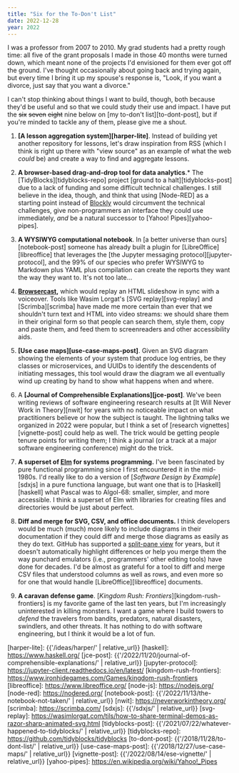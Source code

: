 ```yaml
---
title: "Six for the To-Don't List"
date: 2022-12-28
year: 2022
---
```


I was a professor from 2007 to 2010.
My grad students had a pretty rough time:
all five of the grant proposals I made in those 40 months were turned down,
which meant none of the projects I'd envisioned for them ever got off the ground.
I've thought occasionally about going back and trying again,
but every time I bring it up my spouse's response is,
"Look, if you want a divorce, just say that you want a divorce."

I can't stop thinking about things I want to build,
though,
both because they'd be useful and so that we could study their use and impact.
I have put the <s>six</s> <s>seven</s> <s>eight</s> nine below on [my to-don't list][to-dont-post],
but if you're minded to tackle any of them,
please give me a shout.

1. **[A lesson aggregation system][harper-lite]**.
   Instead of building yet another repository for lessons,
   let's draw inspiration from RSS
   (which I think is right up there with "view source" as an example of what the web *could* be)
   and create a way to find and aggregate lessons.

2. **A browser-based drag-and-drop tool for data analytics**.*
   The [TidyBlocks][tidyblocks-repo] project [ground to a halt][tidyblocks-post]
   due to a lack of funding and some difficult technical challenges.
   I still believe in the idea, though,
   and think that using [Node-RED] as a starting point instead of [Blockly][blockly]
   would circumvent the technical challenges,
   give non-programmers an interface they could use immediately,
   *and* be a natural successor to [Yahoo! Pipes][yahoo-pipes].

3. **A WYSIWYG computational notebook**.
   In [a better universe than ours][notebook-post]
   someone has already built a plugin for [LibreOffice][libreoffice]
   that leverages the [the Jupyter messaging protocol][jupyter-protocol],
   and the 99% of our species who prefer WYSIWYG to Markdown plus YAML plus compilation
   can create the reports they want the way they want to.
   It's not too late…

4. **[Browsercast][browsercast],**
   which would replay an HTML slideshow in sync with a voiceover.
   Tools like Wasim Lorgat's [SVG replay][svg-replay] and [Scrimba][scrimba]
   have made me more certain than ever that
   we shouldn't turn text and HTML into video streams:
   we should share them in their original form
   so that people can search them, style them, copy and paste them,
   and feed them to screenreaders and other accessibility aids.

5. **[Use case maps][use-case-maps-post]**.
   Given an SVG diagram showing the elements of your system that produce log entries,
   be they classes or microservices,
   and UUIDs to identify the descendents of initiating messages,
   this tool would draw the diagram we all eventually wind up creating by hand
   to show what happens when and where.

6. A **[Journal of Comprehensible Explanations][jce-post]**.
   We've been writing reviews of software engineering research results
   at [It Will Never Work in Theory][nwit]
   for years
   with no noticeable impact on what practitioners believe
   or how the subject is taught.
   The lightning talks we organized in 2022 were popular,
   but I think a set of [research vignettes][vignette-post] could help as well.
   The trick would be getting people tenure points for writing them;
   I think a journal (or a track at a major software engineering conference)
   might do the trick.

7. **A superset of [Elm][elm] for systems programming.**
   I've been fascinated by pure functional programming
   since I first encountered it in the mid-1980s.
   I'd really like to do a version of [*Software Design by Example*][sdxjs]
   in a pure functiona language,
   but want one that is to [Haskell][haskell] what Pascal was to Algol-68:
   smaller, simpler, and more accessible.
   I think a superset of Elm with libraries for creating files and directories
   would be just about perfect.

8. **Diff and merge for SVG, CSV, and office documents.**
   I think developers would be much (much) more likely to include diagrams in their documentation
   if they could diff and merge those diagrams as easily as they do text.
   GitHub has supported a [split-pane view][github-svg-diff] for years,
   but it doesn't automatically highlight differences or help you merge them
   the way punchard emulators (i.e., programmers' other editing tools) have done for decades.
   I'd be almost as grateful for a tool to diff and merge CSV files
   that understood columns as well as rows,
   and even more so for one that would handle [LibreOffice][libreoffice] documents.

9. **A caravan defense game**.
   [*Kingdom Rush: Frontiers*][kingdom-rush-frontiers] is my favorite game
   of the last ten years,
   but I'm increasingly uninterested in killing monsters.
   I want a game where I build towers to *defend* the travelers
   from bandits, predators, natural disasters, swindlers, and other threats.
   It has nothing to do with software engineering,
   but I think it would be a lot of fun.

[blockly]: https://developers.google.com/blockly/
[browsercast]: {{site.links.browsercast}}
[elm]: https://elm-lang.org/
[github-svg-diff]: https://github.blog/2014-10-06-svg-viewing-diffing/
[harper-lite]: {{'/ideas/harper/' | relative_url}}
[haskell]: https://www.haskell.org/
[jce-post]: {{'/2022/11/20/journal-of-comprehensible-explanations/' | relative_url}}
[jupyter-protocol]: https://jupyter-client.readthedocs.io/en/latest/
[kingdom-rush-frontiers]: https://www.ironhidegames.com/Games/kingdom-rush-frontiers
[libreoffice]: https://www.libreoffice.org/
[node-js]: https://nodejs.org/
[node-red]: https://nodered.org/
[notebook-post]: {{'/2022/11/13/the-notebook-not-taken/' | relative_url}}
[nwit]: https://neverworkintheory.org/
[scrimba]: https://scrimba.com/
[sdxjs]: {{'/sdxjs/' | relative_url}}
[svg-replay]: https://wasimlorgat.com/tils/how-to-share-terminal-demos-as-razor-sharp-animated-svg.html
[tidyblocks-post]: {{'/2021/07/22/whatever-happened-to-tidyblocks/' | relative_url}}
[tidyblocks-repo]: https://github.com/tidyblocks/tidyblocks
[to-dont-post]: {{'/2018/11/28/to-dont-list/' | relative_url}}
[use-case-maps-post]: {{'/2018/12/27/use-case-maps/' | relative_url}}
[vignette-post]: {{'/2022/08/14/ese-vignette/' | relative_url}}
[yahoo-pipes]: https://en.wikipedia.org/wiki/Yahoo!_Pipes
